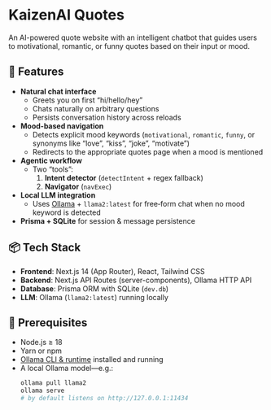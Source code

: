 # KaizenAI Quotes

An AI-powered quote website with an intelligent chatbot that guides users to motivational, romantic, or funny quotes based on their input or mood.

## 🚀 Features

- **Natural chat interface**  
  - Greets you on first “hi/hello/hey”  
  - Chats naturally on arbitrary questions  
  - Persists conversation history across reloads  
- **Mood-based navigation**  
  - Detects explicit mood keywords (`motivational`, `romantic`, `funny`, or synonyms like “love”, “kiss”, “joke”, “motivate”)  
  - Redirects to the appropriate quotes page when a mood is mentioned  
- **Agentic workflow**  
  - Two “tools”:  
    1. **Intent detector** (`detectIntent` + regex fallback)  
    2. **Navigator** (`navExec`)  
- **Local LLM integration**  
  - Uses [Ollama](https://ollama.com/) + `llama2:latest` for free‐form chat when no mood keyword is detected  
- **Prisma + SQLite** for session & message persistence  

## 📦 Tech Stack

- **Frontend**: Next.js 14 (App Router), React, Tailwind CSS  
- **Backend**: Next.js API Routes (server-components), Ollama HTTP API  
- **Database**: Prisma ORM with SQLite (`dev.db`)  
- **LLM**: Ollama (`llama2:latest`) running locally  

## 🔧 Prerequisites

- Node.js ≥ 18  
- Yarn or npm  
- [Ollama CLI & runtime](https://ollama.com/) installed and running  
- A local Ollama model—e.g.:  
  ```bash
  ollama pull llama2
  ollama serve
  # by default listens on http://127.0.0.1:11434

